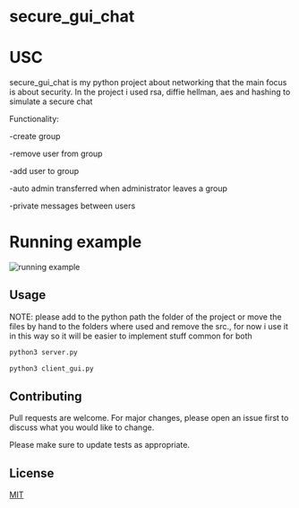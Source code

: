 # secure_gui_chat


# USC

secure_gui_chat is my python project about networking that the main focus is about security.
In the project i used rsa, diffie hellman, aes and hashing to simulate a secure chat

Functionality:

-create group

-remove user from group

-add user to group

-auto admin transferred when administrator leaves a group 

-private messages between users
# Running example
![running example](https://github.com/yotam5/secure_gui_chat/blob/main/demo2.gif "running example")

## Usage
NOTE: please add to the python path the folder of the project or move the files by hand to the folders where used
      and remove the src., for now i use it in this way so it will be easier to implement stuff common for both
```bash
python3 server.py
```

```bash
python3 client_gui.py
```

## Contributing
Pull requests are welcome. For major changes, please open an issue first to discuss what you would like to change.

Please make sure to update tests as appropriate.

## License
[MIT](https://choosealicense.com/licenses/mit/)
